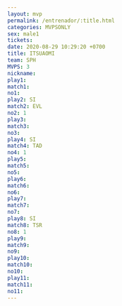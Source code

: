 ```yaml
---
layout: mvp
permalink: /entrenador/:title.html
categories: MVPSONLY
sex: male1
tickets: 
date: 2020-08-29 10:29:20 +0700
title: ITSUAOMI
team: SPH
MVPS: 3
nickname: 
play1: 
match1: 
no1: 
play2: SI
match2: EVL
no2: 1
play3: 
match3: 
no3: 
play4: SI
match4: TAD
no4: 1
play5: 
match5: 
no5: 
play6: 
match6: 
no6: 
play7: 
match7: 
no7: 
play8: SI
match8: TSR
no8: 1
play9: 
match9: 
no9: 
play10: 
match10: 
no10: 
play11: 
match11: 
no11:
---
```

